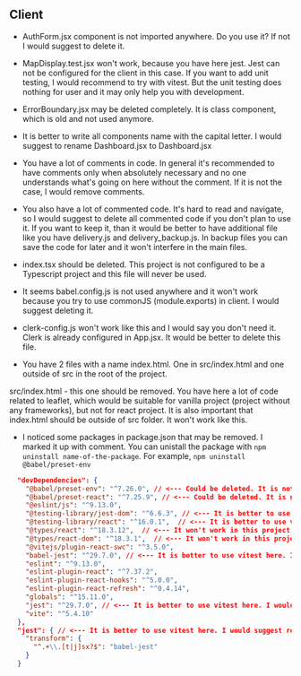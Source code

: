 ## Client

- AuthForm.jsx component is not imported anywhere. Do you use it? If not I would suggest to delete it.

- MapDisplay.test.jsx won't work, because you have here jest. Jest can not be configured for the client in this case. If you want to add unit testing, I would recommend to try with vitest. But the unit testing does nothing for user and it may only help you with development.

- ErrorBoundary.jsx may be deleted completely. It is class component, which is old and not used anymore.

- It is better to write all components name with the capital letter. I would suggest to rename Dashboard.jsx to Dashboard.jsx

- You have a lot of comments in code. In general it's recommended to have comments only when absolutely necessary and no one understands what's going on here without the comment. If it is not the case, I would remove comments.

- You also have a lot of commented code. It's hard to read and navigate, so I would suggest to delete all commented code if you don't plan to use it. If you want to keep it, than it would be better to have additional file like you have delivery.js and delivery_backup.js. In backup files you can save the code for later and it won't interfere in the main files.

- index.tsx should be deleted. This project is not configured to be a Typescript project and this file will never be used.

- It seems babel.config.js is not used anywhere and it won't work because you try to use commonJS (module.exports) in client. I would suggest deleting it.

- clerk-config.js won't work like this and I would say you don't need it. Clerk is already configured in App.jsx. It would be better to delete this file.

- You have 2 files with a name index.html. One in src/index.html and one outside of src in the root of the project.

src/index.html - this one should be removed. You have here a lot of code related to leaflet, which would be suitable for vanilla project (project without any frameworks), but not for react project. It is also important that index.html should be outside of src folder. It won't work like this.

- I noticed some packages in package.json that may be removed. I marked it up with comment. You can unistall the package with `npm uninstall name-of-the-package`. For example, `npm uninstall @babel/preset-env`

```json
  "devDependencies": {
    "@babel/preset-env": "^7.26.0", // <--- Could be deleted. It is not necessary.
    "@babel/preset-react": "^7.25.9", // <--- Could be deleted. It is not necessary.
    "@eslint/js": "^9.13.0",
    "@testing-library/jest-dom": "^6.6.3", // <--- It is better to use vitest here. I would suggest removing this package.
    "@testing-library/react": "^16.0.1",  // <--- It is better to use vitest here. I would suggest removing this package.
    "@types/react": "^18.3.12",  // <--- It won't work in this project. Better to be deleted.
    "@types/react-dom": "^18.3.1",  // <--- It won't work in this project. Better to be deleted.
    "@vitejs/plugin-react-swc": "^3.5.0",
    "babel-jest": "^29.7.0", // <--- It is better to use vitest here. I would suggest removing this package.
    "eslint": "^9.13.0",
    "eslint-plugin-react": "^7.37.2",
    "eslint-plugin-react-hooks": "^5.0.0",
    "eslint-plugin-react-refresh": "^0.4.14",
    "globals": "^15.11.0",
    "jest": "^29.7.0", // <--- It is better to use vitest here. I would suggest removing this package.
    "vite": "^5.4.10"
  },
  "jest": { // <--- It is better to use vitest here. I would suggest removing this.
    "transform": {
      "^.+\\.[t|j]sx?$": "babel-jest"
    }
  }
```
